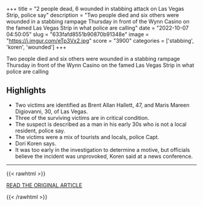 +++
title = "2 people dead, 6 wounded in stabbing attack on Las Vegas Strip, police say"
description = "Two people died and six others were wounded in a stabbing rampage Thursday in front of the Wynn Casino on the famed Las Vegas Strip in what police are calling"
date = "2022-10-07 04:50:05"
slug = "633fafd8551b90870b91348e"
image = "https://i.imgur.com/eTp3Vx2.jpg"
score = "3900"
categories = ['stabbing', 'koren', 'wounded']
+++

Two people died and six others were wounded in a stabbing rampage Thursday in front of the Wynn Casino on the famed Las Vegas Strip in what police are calling

## Highlights

- Two victims are identified as Brent Allan Hallett, 47, and Maris Mareen Digiovanni, 30, of Las Vegas.
- Three of the surviving victims are in critical condition.
- The suspect is described as a man in his early 30s who is not a local resident, police say.
- The victims were a mix of tourists and locals, police Capt.
- Dori Koren says.
- It was too early in the investigation to determine a motive, but officials believe the incident was unprovoked, Koren said at a news conference.

---

{{< rawhtml >}}
  <p class="article-category">
    <a target="_blank" href="https://www.nbcnews.com/news/one-person-died-multiple-victims-found-report-stabbing-las-vegas-strip-rcna51098">READ THE ORIGINAL ARTICLE</a>
  </p>
{{< /rawhtml >}}

